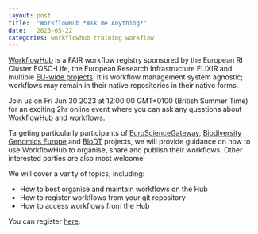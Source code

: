 ```yaml
---
layout: post
title:  "WorkflowHub *Ask me Anything*"
date:   2023-05-22 
categories: workflowhub training workflow
---
```


[WorkflowHub](https://about.workflowhub.eu/) is a FAIR workflow registry sponsored by the European RI Cluster EOSC-Life, the European Research Infrastructure ELIXIR and multiple [EU-wide projects](https://about.workflowhub.eu/project/acknowledgements/#funding). It is workflow management system agnostic; workflows may remain in their native repositories in their native forms.

Join us on Fri Jun 30 2023 at 12:00:00 GMT+0100 (British Summer Time) for an exciting 2hr online event where you can ask any questions about WorkflowHub and workflows.

Targeting particularly participants of [EuroScienceGateway](https://esciencelab.org.uk/projects/eurosciencegateway/), [Biodiversity Genomics Europe](https://biodiversitygenomics.eu/) and [BioDT](https://biodt.eu/) projects, we will provide guidance on how to use WorkflowHub to organise, share and publish their workflows. Other interested parties are also most welcome!

We will cover a varity of topics, including:

* How to best organise and maintain workflows on the Hub
* How to register workflows from your git repository
* How to access workflows from the Hub


You can register [here](https://www.eventbrite.co.uk/e/workflowhub-ask-me-anything-session-tickets-629927479047).
